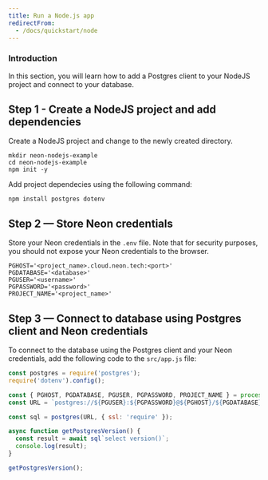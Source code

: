 ```yaml
---
title: Run a Node.js app
redirectFrom:
  - /docs/quickstart/node
---
```


### Introduction

In this section, you will learn how to add a Postgres client to your NodeJS project and connect to your database.

## Step 1 - Create a NodeJS project and add dependencies

Create a NodeJS project and change to the newly created directory.

```shell
mkdir neon-nodejs-example
cd neon-nodejs-example
npm init -y
```

Add project dependecies using the following command:

```shell
npm install postgres dotenv
```

## Step 2 — Store Neon credentials

Store your Neon credentials in the `.env` file. Note that for security purposes, you should not expose your Neon credentials to the browser.

```shell
PGHOST='<project_name>.cloud.neon.tech:<port>'
PGDATABASE='<database>'
PGUSER='<username>'
PGPASSWORD='<password>'
PROJECT_NAME='<project_name>'
```

## Step 3 — Connect to database using Postgres client and Neon credentials

To connect to the database using the Postgres client and your Neon credentials, add the following code to the `src/app.js` file:

```javascript
const postgres = require('postgres');
require('dotenv').config();

const { PGHOST, PGDATABASE, PGUSER, PGPASSWORD, PROJECT_NAME } = process.env;
const URL = `postgres://${PGUSER}:${PGPASSWORD}@${PGHOST}/${PGDATABASE}?options=project%3D${PROJECT_NAME}`;

const sql = postgres(URL, { ssl: 'require' });

async function getPostgresVersion() {
  const result = await sql`select version()`;
  console.log(result);
}

getPostgresVersion();
```
